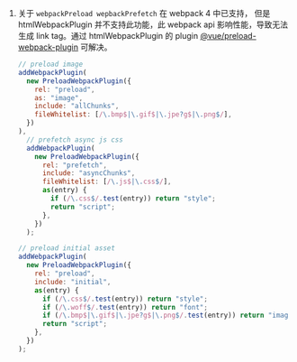 1. 关于 `webpackPreload wepbackPrefetch` 在 webpack 4 中已支持， 但是 htmlWebpackPlugin 并不支持此功能，此 webpack api 影响性能，导致无法生成 link tag。通过 htmlWebpackPlugin 的 plugin [@vue/preload-webpack-plugin](https://www.npmjs.com/package/@vue/preload-webpack-plugin) 可解决。

   ```js
   // preload image
   addWebpackPlugin(
     new PreloadWebpackPlugin({
       rel: "preload",
       as: "image",
       include: "allChunks",
       fileWhitelist: [/\.bmp$|\.gif$|\.jpe?g$|\.png$/],
     })
   ),
     // prefetch async js css
     addWebpackPlugin(
       new PreloadWebpackPlugin({
         rel: "prefetch",
         include: "asyncChunks",
         fileWhitelist: [/\.js$|\.css$/],
         as(entry) {
           if (/\.css$/.test(entry)) return "style";
           return "script";
         },
       })
     );

   // preload initial asset
   addWebpackPlugin(
     new PreloadWebpackPlugin({
       rel: "preload",
       include: "initial",
       as(entry) {
         if (/\.css$/.test(entry)) return "style";
         if (/\.woff$/.test(entry)) return "font";
         if (/\.bmp$|\.gif$|\.jpe?g$|\.png$/.test(entry)) return "image";
         return "script";
       },
     })
   );
   ```
